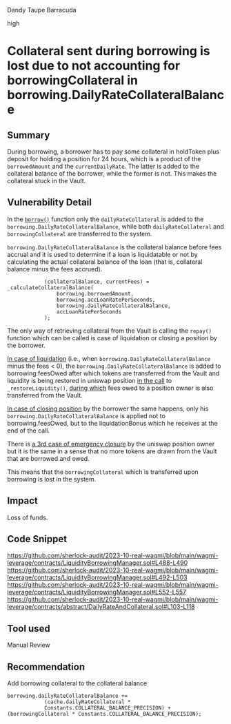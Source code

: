 Dandy Taupe Barracuda

high

# Collateral sent during borrowing is lost due to not accounting for borrowingCollateral in borrowing.DailyRateCollateralBalance
## Summary
During borrowing, a borrower has to pay some collateral in holdToken plus deposit for holding a position for 24 hours, which is a product of the `borrowedAmount` and the `currentDailyRate`. The latter is added to the collateral balance of the borrower, while the former is not. This makes the collateral stuck in the Vault.
## Vulnerability Detail
In the [`borrow()`](https://github.com/sherlock-audit/2023-10-real-wagmi/blob/b33752757fd6a9f404b8577c1eae6c5774b3a0db/wagmi-leverage/contracts/LiquidityBorrowingManager.sol#L488-L503) function only the `dailyRateCollateral` is added to the `borrowing.DailyRateCollateralBalance`, while both `dailyRateCollateral` and `borrowingCollateral` are transferred to the system.

`borrowing.DailyRateCollateralBalance` is the collateral balance before fees accrual and it is used to determine if a loan is liquidatable or not by calculating the actual collateral balance of the loan (that is, collateral balance minus the fees accrued).
```solidity
            (collateralBalance, currentFees) = _calculateCollateralBalance(
                borrowing.borrowedAmount,
                borrowing.accLoanRatePerSeconds,
                borrowing.dailyRateCollateralBalance,
                accLoanRatePerSeconds
            );
```
The only way of retrieving collateral from the Vault is calling the `repay()` function which can be called is case of liquidation or closing a position by the borrower.

[In case of liquidation](https://github.com/sherlock-audit/2023-10-real-wagmi/blob/b33752757fd6a9f404b8577c1eae6c5774b3a0db/wagmi-leverage/contracts/LiquidityBorrowingManager.sol#L573-L578) (i.e., when `borrowing.DailyRateCollateralBalance` minus the fees < 0), the `borrowing.DailyRateCollateralBalance` is added to borrowing.feesOwed after which tokens are transferred from the Vault and liquidity is being restored in uniswap position [in the call](https://github.com/sherlock-audit/2023-10-real-wagmi/blob/b33752757fd6a9f404b8577c1eae6c5774b3a0db/wagmi-leverage/contracts/LiquidityBorrowingManager.sol#L650-L660) to `_restoreLiquidity()`, [during which](https://github.com/sherlock-audit/2023-10-real-wagmi/blob/b33752757fd6a9f404b8577c1eae6c5774b3a0db/wagmi-leverage/contracts/abstract/LiquidityManager.sol#L306-L315) fees owed to a position owner is also transferred from the Vault.

[In case of closing position](https://github.com/sherlock-audit/2023-10-real-wagmi/blob/b33752757fd6a9f404b8577c1eae6c5774b3a0db/wagmi-leverage/contracts/LiquidityBorrowingManager.sol#L565-L572) by the borrower the same happens, only his `borrowing.DailyRateCollateralBalance` is applied not to borrowing.feesOwed, but to the liquidationBonus which he receives at the end of the call.

There is [a 3rd case of emergency closure](https://github.com/sherlock-audit/2023-10-real-wagmi/blob/b33752757fd6a9f404b8577c1eae6c5774b3a0db/wagmi-leverage/contracts/LiquidityBorrowingManager.sol#L620-L624) by the uniswap position owner but it is the same in a sense that no more tokens are drawn from the Vault that are borrowed and owed.

This means that the `borrowingCollateral` which is transferred upon borrowing is lost in the system.
## Impact
Loss of funds.
## Code Snippet
https://github.com/sherlock-audit/2023-10-real-wagmi/blob/main/wagmi-leverage/contracts/LiquidityBorrowingManager.sol#L488-L490
https://github.com/sherlock-audit/2023-10-real-wagmi/blob/main/wagmi-leverage/contracts/LiquidityBorrowingManager.sol#L492-L503
https://github.com/sherlock-audit/2023-10-real-wagmi/blob/main/wagmi-leverage/contracts/LiquidityBorrowingManager.sol#L552-L557
https://github.com/sherlock-audit/2023-10-real-wagmi/blob/main/wagmi-leverage/contracts/abstract/DailyRateAndCollateral.sol#L103-L118
## Tool used

Manual Review

## Recommendation
Add borrowing collateral to the collateral balance
```solidity
borrowing.dailyRateCollateralBalance +=
            (cache.dailyRateCollateral *
            Constants.COLLATERAL_BALANCE_PRECISION) + (borrowingCollateral * Constants.COLLATERAL_BALANCE_PRECISION);
```